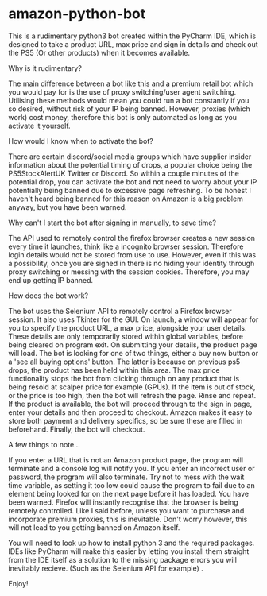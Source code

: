 # amazon-python-bot
This is a rudimentary python3 bot created within the PyCharm IDE, which is designed to take a product URL, max price and sign in details and check out the PS5 (Or other products) when it becomes available.

Why is it rudimentary?

The main difference between a bot like this and a premium retail bot which you would pay for is the use of proxy switching/user agent switching. Utilising these methods would mean you could run a bot constantly if you so desired, without risk of your IP being banned. However, proxies (which work) cost money, therefore this bot is only automated as long as you activate it yourself.

How would I know when to activate the bot?

There are certain discord/social media groups which have supplier insider information about the potential timing of drops, a popular choice being the PS5StockAlertUK Twitter or Discord. So within a couple minutes of the potential drop, you can activate the bot and not need to worry about your IP potentially being banned due to excessive page refreshing. To be honest I haven't heard being banned for this reason on Amazon is a big problem anyway, but you have been warned.

Why can't I start the bot after signing in manually, to save time?

The API used to remotely control the firefox browser creates a new session every time it launches, think like a incognito browser session. Therefore login details would not be stored from use to use. However, even if this was a possibility, once you are signed in there is no hiding your identity through proxy switching or messing with the session cookies. Therefore, you may end up getting IP banned.

How does the bot work?

The bot uses the Selenium API to remotely control a Firefox browser session. It also uses Tkinter for the GUI. On launch, a window will appear for you to specify the product URL, a max price, alongside your user details. These details are only temporarily stored within global variables, before being cleared on program exit. On submitting your details, the product page will load. The bot is looking for one of two things, either a buy now button or a 'see all buying options' button. The latter is because on previous ps5 drops, the product has been held within this area. The max price functionality stops the bot from clicking through on any product that is being resold at scalper price for example (GPUs). If the item is out of stock, or the price is too high, then the bot will refresh the page. Rinse and repeat. If the product is available, the bot will proceed through to the sign in page, enter your details and then proceed to checkout. Amazon makes it easy to store both payment and delivery specifics, so be sure these are filled in beforehand. Finally, the bot will checkout.

A few things to note...

If you enter a URL that is not an Amazon product page, the program will terminate and a console log will notify you.
If you enter an incorrect user or password, the program will also terminate.
Try not to mess with the wait time variable, as setting it too low could cause the program to fail due to an element being looked for on the next page before it has loaded. You have been warned.
Firefox will instantly recognise that the browser is being remotely controlled. Like I said before, unless you want to purchase and incorporate premium proxies, this is inevitable. Don't worry however, this will not lead to you getting banned on Amazon itself.

You will need to look up how to install python 3 and the required packages. IDEs like PyCharm will make this easier by letting you install them straight from the IDE itself as a solution to the missing package errors you will inevitably recieve. (Such as the Selenium API for example) . 

Enjoy!
